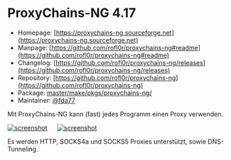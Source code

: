# ProxyChains-NG 4.17
 - Homepage: [https://proxychains-ng.sourceforge.net](https://proxychains-ng.sourceforge.net)
 - Manpage: [https://github.com/rofl0r/proxychains-ng#readme](https://github.com/rofl0r/proxychains-ng#readme)
 - Changelog: [https://github.com/rofl0r/proxychains-ng/releases](https://github.com/rofl0r/proxychains-ng/releases)
 - Repository: [https://github.com/rofl0r/proxychains-ng](https://github.com/rofl0r/proxychains-ng)
 - Package: [master/make/pkgs/proxychains-ng/](https://github.com/Freetz-NG/freetz-ng/tree/master/make/pkgs/proxychains-ng/)
 - Maintainer: [@fda77](https://github.com/fda77)

Mit ProxyChains-NG kann (fast) jedes Programm einen Proxy verwenden.<br>

[![screenshot](../screenshots/000-PKG_proxychains-ng_md.png)](../screenshots/000-PKG_proxychains-ng.png)
&emsp;
[![screenshot](../screenshots/000-PKG_proxychains-ng_terminal_md.png)](../screenshots/000-PKG_proxychains-ng_terminal.png)

Es werden HTTP, SOCKS4a und SOCKS5 Proxies unterstützt, sowie DNS-Tunneling.

